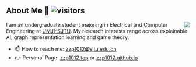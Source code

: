 ## About Me 👋 ![visitors](https://visitor-badge.glitch.me/badge?page_id=zzp1012.zzp1012)
<img align="right" src="https://github-readme-stats.vercel.app/api?username=zzp1012&show_icons=true&icon_color=805AD5&text_color=718096&bg_color=ffffff&hide_title=true" />

I am an undergraduate student majoring in Electrical and Computer Engineering at [UMJI-SJTU](ji.sjtu.edu.cn). My research interests range across explainable AI, graph representation learning and game theory.

- 📫 How to reach me: [zzp1012@sjtu.edu.cn](mailto:zzp1012@sjtu.edu.cn)
- 👉 Personal Page: [zzp1012.top](http://zzp1012.top/) or [zzp1012.github.io](https://zzp1012.github.io/)
